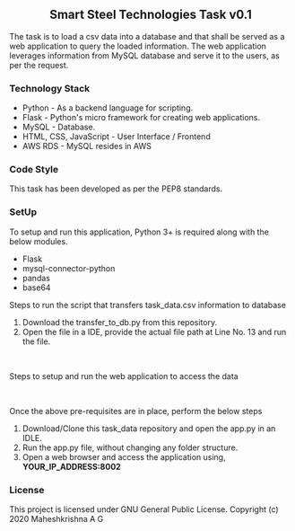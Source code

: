<h2 align="center"> Smart Steel Technologies Task v0.1 </h2>

<p> The task is to load a csv data into a database and that shall be served as a web application to query the loaded information. The web application leverages information from MySQL database and serve it to the users, as per the request. </p>

<h3> Technology Stack </h3>
<ul>
  <li> Python - As a backend language for scripting. </li>
  <li> Flask - Python's micro framework for creating web applications. </li>
  <li> MySQL - Database. </li>
  <li> HTML, CSS, JavaScript - User Interface / Frontend </li>
  <li> AWS RDS - MySQL resides in AWS </li>
</ul>

<h3> Code Style </h3>
This task has been developed as per the PEP8 standards.

<h3> SetUp </h3>
<p> To setup and run this application, Python 3+ is required along with the below modules.
<ul>
  <li> Flask </li>
  <li> mysql-connector-python </li>
  <li> pandas </li>
  <li> base64 </li>
</ul>

<p> Steps to run the script that transfers task_data.csv information to database </p>
<ol>
  <li> Download the transfer_to_db.py from this repository. </li>
  <li> Open the file in a IDE, provide the actual file path at Line No. 13 and run the file. </li>
</ol> 
<br>
<p> Steps to setup and run the web application to access the data </p>
&nbsp;<p> Once the above pre-requisites are in place, perform the below steps </p>
<ol>
  <li> Download/Clone this task_data repository and open the app.py in an IDLE. </li>
  <li> Run the app.py file, without changing any folder structure. </li>
  <li> Open a web browser and access the application using, <b>YOUR_IP_ADDRESS:8002</b></li>
</ol>

<h3> License </h3>
This project is licensed under GNU General Public License. Copyright (c) 2020 Maheshkrishna A G

